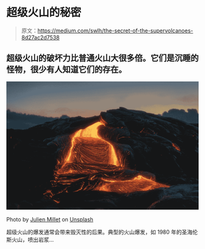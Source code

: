 # 超级火山的秘密

> 原文：<https://medium.com/swlh/the-secret-of-the-supervolcanoes-8d27ac2d7538>

## 超级火山的破坏力比普通火山大很多倍。它们是沉睡的怪物，很少有人知道它们的存在。

![](img/8e713167e0f7fe241b63c9791f48021b.png)

Photo by [Julien Millet](https://unsplash.com/@julographie?utm_source=medium&utm_medium=referral) on [Unsplash](https://unsplash.com?utm_source=medium&utm_medium=referral)

超级火山的爆发通常会带来毁灭性的后果。典型的火山爆发，如 1980 年的圣海伦斯火山，喷出岩浆…